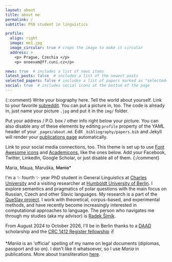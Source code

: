 ```yaml
---
layout: about
title: about me
permalink: /
subtitle: PhD student in linguistics

profile:
  align: right
  image: me1.jpg
  image_circular: true # crops the image to make it circular
  address: >
    <p> Prague, Czechia </p>
    <p> onoevam@ff.cuni.cz</p>

news: true  # includes a list of news items
latest_posts: false  # includes a list of the newest posts
selected_papers: false # includes a list of papers marked as "selected={true}"
social: true  # includes social icons at the bottom of the page
---
```

{::comment} 
Write your biography here. Tell the world about yourself. Link to your favorite [subreddit](http://reddit.com). You can put a picture in, too. The code is already in, just name your picture `.jpg` and put it in the `img/` folder.

Put your address / P.O. box / other info right below your picture. You can also disable any of these elements by editing `profile` property of the YAML header of your `_pages/about.md`. Edit `_bibliography/papers.bib` and Jekyll will render your [publications page](/al-folio/publications/) automatically.

Link to your social media connections, too. This theme is set up to use [Font Awesome icons](http://fortawesome.github.io/Font-Awesome/) and [Academicons](https://jpswalsh.github.io/academicons/), like the ones below. Add your Facebook, Twitter, LinkedIn, Google Scholar, or just disable all of them.
{:/comment} 

Maria, Маша, Maruška, ~~Mariia~~\*

I'm a :sparkles: fourth :sparkles: year PhD student in General Linguistics at <a href='https://ling.ff.cuni.cz/en/'>Charles University</a> and a visiting researcher at <a href='https://www.slawistik.hu-berlin.de/en/home'>Humboldt University of Berlin</a>. I explore semantics and pragmatics of polar questions with the main focus on Russian, Czech and other Slavic languages. My research is a part of the [QueSlav project](https://www.radeksimik.eu/minilab.html). I work with theoretical, corpus-based, and experimental methods, and have recently become increasingly interested in computational approaches to language. The person who navigates me through my studies (aka my advisor) is [Radek Šimík](https://www.radeksimik.eu/personalia.html).     

From August 2024 to October 2026, I'll be in Berlin thanks to a [DAAD](https://www.daad.de/en/) scholarship and the [CRC 1412 Register fellowship](https://sfb1412.hu-berlin.de/) :v:

\**Mariia* is an 'official' spelling of my name on legal documents (diplomas, passport and so on). I don't like it whatsoever, so I use *Maria* in publications. More about transliteration [here](https://en.wikipedia.org/wiki/Romanization_of_Russian#Transliteration_of_names_on_Russian_passports). 



